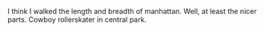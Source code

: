 I think I walked the length and breadth of manhattan. Well, at least the nicer parts. Cowboy rollerskater in central park. 

